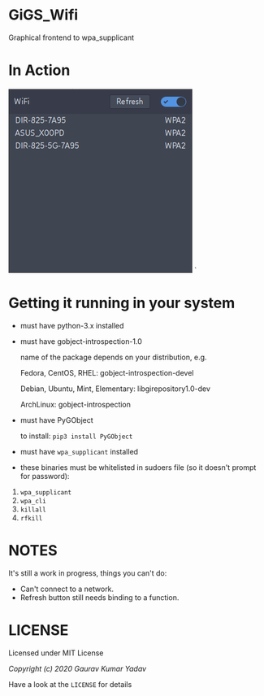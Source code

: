 # GiGS_Wifi
Graphical frontend to wpa_supplicant

# In Action

![Alt text](in_action.png?raw=true "running under Artix Linux and dwm")
`

# Getting it running in your system
* must have python-3.x installed
* must have gobject-introspection-1.0

    name of the package depends on your distribution, e.g.

    Fedora, CentOS, RHEL: gobject-introspection-devel

    Debian, Ubuntu, Mint, Elementary: libgirepository1.0-dev

    ArchLinux: gobject-introspection

* must have PyGObject

    to install: `pip3 install PyGObject`

* must have `wpa_supplicant` installed

* these binaries must be whitelisted in sudoers file (so it doesn't prompt for password):
1. `wpa_supplicant`
2. `wpa_cli`
3. `killall`
4. `rfkill`

# NOTES
It's still a work in progress, things you can't do:
* Can't connect to a network.
* Refresh button still needs binding to a function.

# LICENSE
Licensed under MIT License

*Copyright (c) 2020 Gaurav Kumar Yadav*

Have a look at the `LICENSE` for details
